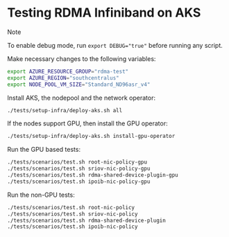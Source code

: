# Testing RDMA Infiniband on AKS

> [!NOTE]
> To enable debug mode, run `export DEBUG="true"` before running any script.

Make necessary changes to the following variables:

```bash
export AZURE_RESOURCE_GROUP="rdma-test"
export AZURE_REGION="southcentralus"
export NODE_POOL_VM_SIZE="Standard_ND96asr_v4"
```

Install AKS, the nodepool and the network operator:

```bash
./tests/setup-infra/deploy-aks.sh all
```

If the nodes support GPU, then install the GPU operator:

```bash
./tests/setup-infra/deploy-aks.sh install-gpu-operator
```

Run the GPU based tests:

```bash
./tests/scenarios/test.sh root-nic-policy-gpu
./tests/scenarios/test.sh sriov-nic-policy-gpu
./tests/scenarios/test.sh rdma-shared-device-plugin-gpu
./tests/scenarios/test.sh ipoib-nic-policy-gpu
```

Run the non-GPU tests:

```bash
./tests/scenarios/test.sh root-nic-policy
./tests/scenarios/test.sh sriov-nic-policy
./tests/scenarios/test.sh rdma-shared-device-plugin
./tests/scenarios/test.sh ipoib-nic-policy
```
